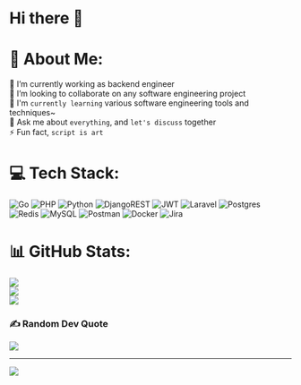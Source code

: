 # Hi there 👋

# 💫 About Me:
🔭 I’m currently working as backend engineer<br>👯 I’m looking to collaborate on any software engineering project<br>🌱 I'm `currently learning` various software engineering tools and techniques~<br>💬 Ask me about `everything`, and `let's discuss` together<br>⚡ Fun fact, `script is art`

# 💻 Tech Stack:
![Go](https://img.shields.io/badge/go-%2300ADD8.svg?style=plastic&logo=go&logoColor=white) ![PHP](https://img.shields.io/badge/php-%23777BB4.svg?style=plastic&logo=php&logoColor=white) ![Python](https://img.shields.io/badge/python-3670A0?style=plastic&logo=python&logoColor=ffdd54) ![DjangoREST](https://img.shields.io/badge/DJANGO-REST-ff1709?style=plastic&logo=django&logoColor=white&color=ff1709&labelColor=gray) ![JWT](https://img.shields.io/badge/JWT-black?style=plastic&logo=JSON%20web%20tokens) ![Laravel](https://img.shields.io/badge/laravel-%23FF2D20.svg?style=plastic&logo=laravel&logoColor=white) ![Postgres](https://img.shields.io/badge/postgres-%23316192.svg?style=plastic&logo=postgresql&logoColor=white) ![Redis](https://img.shields.io/badge/redis-%23DD0031.svg?style=plastic&logo=redis&logoColor=white) ![MySQL](https://img.shields.io/badge/mysql-%2300f.svg?style=plastic&logo=mysql&logoColor=white) ![Postman](https://img.shields.io/badge/Postman-FF6C37?style=plastic&logo=postman&logoColor=white) ![Docker](https://img.shields.io/badge/docker-%230db7ed.svg?style=plastic&logo=docker&logoColor=white) ![Jira](https://img.shields.io/badge/jira-%230A0FFF.svg?style=plastic&logo=jira&logoColor=white)
# 📊 GitHub Stats:
![](https://github-readme-stats.vercel.app/api?username=fajarcandraaa&theme=dark&hide_border=true&include_all_commits=false&count_private=false)<br/>
![](https://github-readme-streak-stats.herokuapp.com/?user=fajarcandraaa&theme=dark&hide_border=true)<br/>
![](https://github-readme-stats.vercel.app/api/top-langs/?username=fajarcandraaa&theme=dark&hide_border=true&include_all_commits=false&count_private=false&layout=compact)

### ✍️ Random Dev Quote
![](https://quotes-github-readme.vercel.app/api?type=horizontal&theme=dark)

---
[![](https://visitcount.itsvg.in/api?id=fajarcandraaa&icon=0&color=0)](https://visitcount.itsvg.in)

<!-- Proudly created with GPRM ( https://gprm.itsvg.in ) -->
